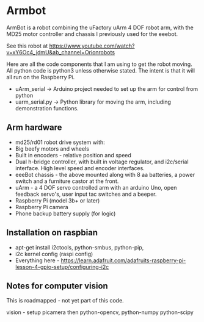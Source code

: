 # Armbot

ArmBot is a robot combining the uFactory uArm 4 DOF robot arm, with the MD25 motor controller and chassis I previously used for the eeebot.

See this robot at https://www.youtube.com/watch?v=xY6Oc4_jdmU&ab_channel=Orionrobots

Here are all the code components that I am using to get the robot moving. All python code is python3 unless otherwise stated. The intent is that it will all run on the Raspberry Pi.

* uArm_serial -> Arduino project needed to set up the arm for control from python
* uarm_serial.py -> Python library for moving the arm, including demonstration functions.

## Arm hardware

* md25/rd01 robot drive system with:
 * Big beefy motors and wheels
 * Built in encoders - relative position and speed
 * Dual h-bridge controller, with built in voltage regulator, and i2c/serial interface. High level speed and encoder interfaces.
* eeeBot chassis - the above mounted along with 8 aa batteries, a power switch and a furniture castor at the front.
* uArm - a 4 DOF servo controlled arm with an arduino Uno, open feedback servo's, user input tac switches and a beeper.
* Raspberry Pi (model 3b+ or later)
* Raspberry Pi camera
* Phone backup battery supply (for logic)

## Installation on raspbian

* apt-get install i2ctools, python-smbus, python-pip, 
* i2c kernel config (raspi config)
* Everything here - https://learn.adafruit.com/adafruits-raspberry-pi-lesson-4-gpio-setup/configuring-i2c

## Notes for computer vision

This is roadmapped - not yet part of this code.

vision -
setup picamera
then python-opencv, python-numpy
python-scipy
